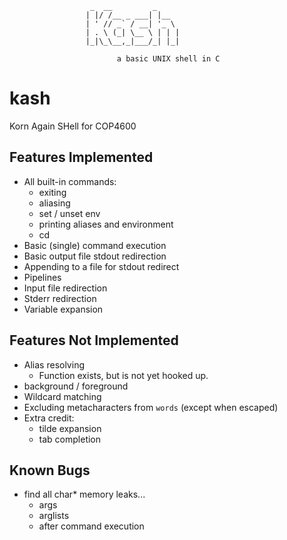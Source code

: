 ```
                  _  __         _     
                 | |/ /__ _ ___| |__  
                 | ' // _` / __| '_ \ 
                 | . \ (_| \__ \ | | |
                 |_|\_\__,_|___/_| |_|
                            
                        a basic UNIX shell in C
```

# kash
Korn Again SHell for COP4600

## Features Implemented

- All built-in commands:
    - exiting
    - aliasing
    - set / unset env
    - printing aliases and environment
    - cd
- Basic (single) command execution
- Basic output file stdout redirection
- Appending to a file for stdout redirect
- Pipelines
- Input file redirection
- Stderr redirection
- Variable expansion

## Features Not Implemented

- Alias resolving
    - Function exists, but is not yet hooked up.
- background / foreground
- Wildcard matching
- Excluding metacharacters from `words` (except when escaped)
- Extra credit:
    - tilde expansion
    - tab completion

## Known Bugs

- find all char* memory leaks...
    - args
    - arglists
    - after command execution
